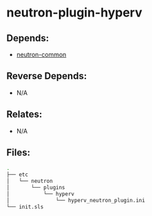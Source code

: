 # neutron-plugin-hyperv

## Depends:

  -  [neutron-common](/salt/neutron-common)

## Reverse Depends:

  -  N/A

## Relates:

  -  N/A

## Files:

```bash
.
├── etc
│   └── neutron
│       └── plugins
│           └── hyperv
│               └── hyperv_neutron_plugin.ini
└── init.sls
```
